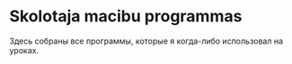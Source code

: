 # Skolotaja macibu programmas 
Здесь собраны все программы, которые я когда-либо использовал на уроках.
